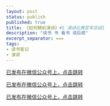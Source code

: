 ```yaml
---
layout: post
status: publish
published: true
title: 《如何精彩演讲》#5 演讲比赛亚军总结1
description: "读书 书 看书 读后感"
excerpt_separator: ===
tags:
- 读书笔记
- 演讲
---
```


[已发布在微信公众号上，点击跳转](https://mp.weixin.qq.com/s/QrYBt3sxdc96jKl9Juvx1g)

[已发布在微信公众号上，点击跳转](https://mp.weixin.qq.com/s/QrYBt3sxdc96jKl9Juvx1g)

[已发布在微信公众号上，点击跳转](https://mp.weixin.qq.com/s/QrYBt3sxdc96jKl9Juvx1g)

